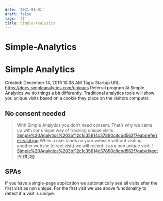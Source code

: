 ```yaml
---
date: '2021-01-01'
draft: false
tags: '[]'
title: Simple-Analytics
---
```


# Simple-Analytics

# Simple Analytics
Created: December 14, 2019 10:38 AM
Tags: Startup
URL: https://docs.simpleanalytics.com/uniques
Referral program
At Simple Analytics we do things a bit differently.
Traditional analytics tools will show you unique visits based on a cookie they place on the visitors computer.
## No consent needed
> With Simple Analytics you don’t need consent.
That’s why we came up with our unique way of tracking unique visits.
[Simple%20Analytics%203bf12c1c35614c37890c8cbd562f7eab/referrer-visit.jpg](Simple%20Analytics%203bf12c1c35614c37890c8cbd562f7eab/referrer-visit.jpg)
When a user lands on your website without visiting another website (direct visit) we will record it as a non unique visit:
!
[Simple%20Analytics%203bf12c1c35614c37890c8cbd562f7eab/direct-visit.jpg](Simple%20Analytics%203bf12c1c35614c37890c8cbd562f7eab/direct-visit.jpg)
## SPAs
If you have a single-page application we automatically see all visits after the first visit as non unique.
For the first visit we use above functionality to detect if a visit is unique.
